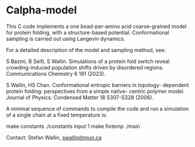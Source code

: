 # Calpha-model

This C code implements a one bead-per-amino acid coarse-grained
model for protein folding, with a structure-based potential.
Conformational sampling is carried out using Langevin dynamics.

For a detailed description of the model and sampling method,
see:

S Bazmi, B Seifi, S Wallin. Simulations of a protein fold switch
reveal crowding-induced population shifts driven by disordered
regions. Communications Chemistry 6 191 (2023).

S Wallin, HS Chan. Conformational entropic barriers in topology-
dependent protein folding: perspectives from a simple native-
centric polymer model. Journal of Physics: Condensed Matter 18
S307-S328 (2006).

A minimal sequence of commands to compile the code and run a
simulation of a single chain at a fixed temperature is:

make constants
./constants input 1
make fixtemp
./main

Contact: Stefan Wallin, swallin@mun.ca

